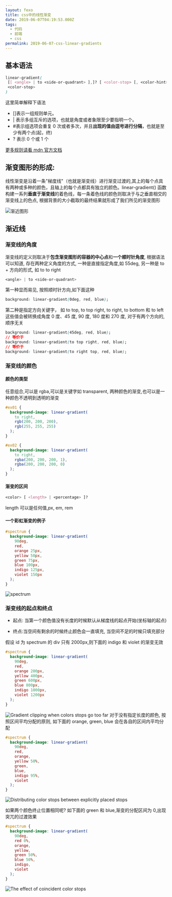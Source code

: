```yaml
---
layout: fexo
title: css中的线性渐变
date: 2019-06-07T04:19:53.000Z
tags:
  - 代码
  - 前端
  - css
permalink: 2019-06-07-css-linear-gradients
---
```


## 基本语法

```css
linear-gradient(
 [[ <angle> | to <side-or-quadrant> ],]? [ <color-stop> [, <color-hint>]? ]# ,
 <color-stop>
)
```

这里简单解释下语法

- []表示一组规则单元。
- | 表示多组互斥的选项，也就是角度或者象限至少要指明一个。
- #表示组选项会重复 0 次或者多次，并且**出现的值由逗号进行分隔**，也就是至少有两个点(起，终)
- ? 表示 0 个或 1 个

[更多规则请看 mdn 官方文档](https://developer.mozilla.org/en-US/docs/Web/CSS/Value_definition_syntax)

## 渐变图形的形成:

线性渐变是沿着一条"梯度线"（也就是渐变线）进行渐变过渡的,其上的每个点具有两种或多种的颜色，且轴上的每个点都具有独立的颜色。linear-gradient() 函数构建一系列**垂直于渐变线**的着色线，每一条着色线的颜色则取决于与之垂直相交的渐变线上的色点, 根据背景的大小截取的最终结果就形成了我们所见的渐变图形

![渐近图形](http://blog.chenxiaoyao.cn/image/2019-06-07-linear-gradient/The%20calculation%20of%20color%20along%20the%20gradient%20line.png)

## 渐近线

### 渐变线的角度

渐变线的定义则取决于**包含渐变图形的容器的中心点**和**一个顺时针角度**, 根据语法可以知道, 存在两种定义角度的方式, 一种是直接指定角度,如 55deg, 另一种是 to + 方向的形式, 如 to to right

```css
<angle> | to <side-or-quadrant>
```

第一种显而易见, 按照顺时针方向,如下面这种

```css
background: linear-gradient(0deg, red, blue);
```

第二种是指定方向关键字， 如 to top, to top right, to right, to bottom 和 to left 这些值会被转换成角度 0 度、45 度, 90 度, 180 度和 270 度, 对于有两个方向的, 顺序无关

```css
background: linear-gradient(45deg, red, blue);
// 等价于
background: linear-gradient(to top right, red, blue);
// 等价于
background: linear-gradient(to right top, red, blue);
```

### 渐变线的颜色

#### 颜色的类型

任意组合,可以是 rgba,可以是关键字如 transparent, 两种颜色的渐变,也可以是一种颜色不透明到透明的渐变

```css
#ex01 {
  background-image: linear-gradient(
    to right,
    rgb(200, 200, 200),
    rgb(255, 255, 255)
  );
}

#ex02 {
  background-image: linear-gradient(
    to right,
    rgba(200, 200, 200, 1),
    rgba(200, 200, 200, 0)
  );
}
```

#### 渐变的区间

```css
<color> [ <length> | <percentage> ]?
```

length 可以是任何值,px, em, rem

#### 一个彩虹渐变的例子

```css
#spectrum {
  background-image: linear-gradient(
    90deg,
    red,
    orange 25px,
    yellow 50px,
    green 75px,
    blue 100px,
    indigo 125px,
    violet 150px
  );
}
```

![spectrum](http://blog.chenxiaoyao.cn/image/2019-06-07-linear-gradient/spectrum.png)

### 渐变线的起点和终点

- 起点: 当第一个颜色值没有长度的时候默认从梯度线的起点开始(坐标轴的起点)

- 终点:当空间有剩余的时候终止颜色会一直填充, 当空间不足的时候只填充部分

假设 id 为 spectrum 的 div 只有 2000px,则下面的 indigo 和 violet 的渐变无效

```css
#spectrum {
  background-image: linear-gradient(
    90deg,
    red,
    orange 200px,
    yellow 400px,
    green 600px,
    blue 800px,
    indigo 1000px,
    violet 1200px
  );
}
```

![Gradient clipping when colors stops go too far](http://blog.chenxiaoyao.cn/image/2019-06-07-linear-gradient/Gradient%20clipping%20when%20colors%20stops%20go%20too%20far.png)
对于没有指定长度的颜色, 按照区间平均分配的原则, 如下面的 orange, green, blue 会在各自的区间内平均分配

```css
#spectrum {
  background-image: linear-gradient(
    90deg,
    red,
    orange,
    yellow 50%,
    green,
    blue,
    indigo 95%,
    violet
  );
}
```

![ Distributing color stops between explicitly placed stops](http://blog.chenxiaoyao.cn/Distributing%20color%20stops%20between%20explicitly%20placed%20stops.png)

如果两个颜色终止位置相同呢? 如下面的 green 和 blue,渐变的分配区间为 0,出现突兀的过渡效果

```css
#spectrum {
  background-image: linear-gradient(
    90deg,
    red 0%,
    orange,
    yellow,
    green 50%,
    blue 50%,
    indigo,
    violet
  );
}
```

![ The effect of coincident color stops](http://blog.chenxiaoyao.cn/image/2019-06-07-linear-gradient/The%20effect%20of%20coincident%20color%20stops.png)

